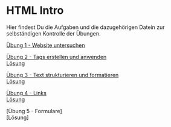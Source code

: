 # HTML Intro
Hier findest Du die Aufgaben und die dazugehörigen Datein zur selbständigen Kontrolle der Übungen.


[Übung 1 - Website untersuchen](https://docs.google.com/document/d/1jHlIqepXL2CLVQTv15y65M_DT85Sz08MZJnRz8inAHw/edit?usp=sharing)  

[Übung 2 - Tags erstellen und anwenden](https://docs.google.com/document/d/1LXyAdwhAlPIqFQ1RdsgXpoOTZh5OmB6Nttywax7XImU/edit?usp=sharing)  
[Lösung](https://github.com/opportunity-zh/html-intro/blob/main/02%20-%20Tags%20erstellen%20und%20anwenden/index.html)


[Übung 3 - Text strukturieren und formatieren](https://docs.google.com/document/d/1SbjVMaXaL7z_RtT6RCu6i-bDRxuyuwItksPjbA9yRzI/edit?usp=sharing)  
[Lösung](https://github.com/opportunity-zh/html-intro/blob/main/03%20-%20Text%20strukturieren%20und%20formatieren/index.html)  

[Übung 4 - Links](https://docs.google.com/document/d/1NthQ7VtFKlGjbRTtBNbZqLGTwO1okbzeTACQrkKlewQ/edit?usp=sharing)  
[Lösung](https://github.com/opportunity-zh/html-intro/tree/main/04%20-%20Links)  

[Übung 5 - Formulare]  
[Lösung]
